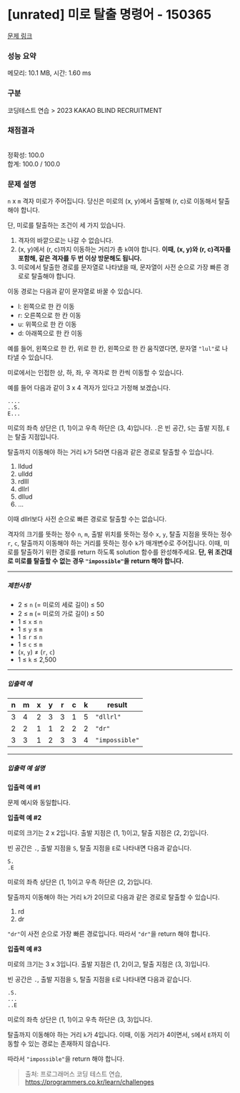 # [unrated] 미로 탈출 명령어 - 150365 

[문제 링크](https://school.programmers.co.kr/learn/courses/30/lessons/150365#qna) 

### 성능 요약

메모리: 10.1 MB, 시간: 1.60 ms

### 구분

코딩테스트 연습 > 2023 KAKAO BLIND RECRUITMENT

### 채점결과

<br/>정확성: 100.0<br/>합계: 100.0 / 100.0

### 문제 설명

<p><code>n</code> x <code>m</code> 격자 미로가 주어집니다. 당신은 미로의 (x, y)에서 출발해 (r, c)로 이동해서 탈출해야 합니다.</p>

<p>단, 미로를 탈출하는 조건이 세 가지 있습니다.</p>

<ol>
<li>격자의 바깥으로는 나갈 수 없습니다.</li>
<li>(x, y)에서 (r, c)까지 이동하는 거리가 총 <code>k</code>여야 합니다. <strong>이때, (x, y)와 (r, c)격자를 포함해, 같은 격자를 두 번 이상 방문해도 됩니다.</strong></li>
<li>미로에서 탈출한 경로를 문자열로 나타냈을 때, 문자열이 사전 순으로 가장 빠른 경로로 탈출해야 합니다.</li>
</ol>

<p>이동 경로는 다음과 같이 문자열로 바꿀 수 있습니다.</p>

<ul>
<li>l: 왼쪽으로 한 칸 이동</li>
<li>r: 오른쪽으로 한 칸 이동</li>
<li>u: 위쪽으로 한 칸 이동</li>
<li>d: 아래쪽으로 한 칸 이동</li>
</ul>

<p>예를 들어, 왼쪽으로 한 칸, 위로 한 칸, 왼쪽으로 한 칸 움직였다면, 문자열 <code>"lul"</code>로 나타낼 수 있습니다.</p>

<p>미로에서는 인접한 상, 하, 좌, 우 격자로 한 칸씩 이동할 수 있습니다.</p>

<p>예를 들어 다음과 같이 3 x 4 격자가 있다고 가정해 보겠습니다.</p>
<div class="highlight"><pre class="codehilite"><code>....
..S.
E...
</code></pre></div>
<p>미로의 좌측 상단은 (1, 1)이고 우측 하단은 (3, 4)입니다. <code>.</code>은 빈 공간, <code>S</code>는 출발 지점, <code>E</code>는 탈출 지점입니다.</p>

<p>탈출까지 이동해야 하는 거리 <code>k</code>가 5라면 다음과 같은 경로로 탈출할 수 있습니다.</p>

<ol>
<li>lldud</li>
<li>ulldd</li>
<li>rdlll</li>
<li>dllrl</li>
<li>dllud</li>
<li>...</li>
</ol>

<p>이때 dllrl보다 사전 순으로 빠른 경로로 탈출할 수는 없습니다.</p>

<p>격자의 크기를 뜻하는 정수 <code>n</code>, <code>m</code>, 출발 위치를 뜻하는 정수 <code>x</code>, <code>y</code>, 탈출 지점을 뜻하는 정수 <code>r</code>, <code>c</code>, 탈출까지 이동해야 하는 거리를 뜻하는 정수 <code>k</code>가 매개변수로 주어집니다. 이때, 미로를 탈출하기 위한 경로를 return 하도록 solution 함수를 완성해주세요. <strong>단, 위 조건대로 미로를 탈출할 수 없는 경우 <code>"impossible"</code>을 return 해야 합니다.</strong></p>

<hr>

<h5>제한사항</h5>

<ul>
<li>2 ≤ <code>n</code> (= 미로의 세로 길이) ≤ 50</li>
<li>2 ≤ <code>m</code> (= 미로의 가로 길이) ≤ 50</li>
<li>1 ≤ <code>x</code> ≤ <code>n</code></li>
<li>1 ≤ <code>y</code> ≤ <code>m</code></li>
<li>1 ≤ <code>r</code> ≤ <code>n</code></li>
<li>1 ≤ <code>c</code> ≤ <code>m</code></li>
<li>(<code>x</code>, <code>y</code>) ≠ (<code>r</code>, <code>c</code>)</li>
<li>1 ≤ <code>k</code> ≤ 2,500</li>
</ul>

<hr>

<h5>입출력 예</h5>
<table class="table">
        <thead><tr>
<th>n</th>
<th>m</th>
<th>x</th>
<th>y</th>
<th>r</th>
<th>c</th>
<th>k</th>
<th>result</th>
</tr>
</thead>
        <tbody><tr>
<td>3</td>
<td>4</td>
<td>2</td>
<td>3</td>
<td>3</td>
<td>1</td>
<td>5</td>
<td><code>"dllrl"</code></td>
</tr>
<tr>
<td>2</td>
<td>2</td>
<td>1</td>
<td>1</td>
<td>2</td>
<td>2</td>
<td>2</td>
<td><code>"dr"</code></td>
</tr>
<tr>
<td>3</td>
<td>3</td>
<td>1</td>
<td>2</td>
<td>3</td>
<td>3</td>
<td>4</td>
<td><code>"impossible"</code></td>
</tr>
</tbody>
      </table>
<hr>

<h5>입출력 예 설명</h5>

<p><strong>입출력 예 #1</strong></p>

<p>문제 예시와 동일합니다.</p>

<p><strong>입출력 예 #2</strong></p>

<p>미로의 크기는 2 x 2입니다. 출발 지점은 (1, 1)이고, 탈출 지점은 (2, 2)입니다.</p>

<p>빈 공간은 <code>.</code>, 출발 지점을 <code>S</code>, 탈출 지점을 <code>E</code>로 나타내면 다음과 같습니다.</p>
<div class="highlight"><pre class="codehilite"><code>S.
.E
</code></pre></div>
<p>미로의 좌측 상단은 (1, 1)이고 우측 하단은 (2, 2)입니다.</p>

<p>탈출까지 이동해야 하는 거리 <code>k</code>가 2이므로 다음과 같은 경로로 탈출할 수 있습니다.</p>

<ol>
<li>rd</li>
<li>dr</li>
</ol>

<p><code>"dr"</code>이 사전 순으로 가장 빠른 경로입니다. 따라서 <code>"dr"</code>을 return 해야 합니다.</p>

<p><strong>입출력 예 #3</strong></p>

<p>미로의 크기는 3 x 3입니다. 출발 지점은 (1, 2)이고, 탈출 지점은 (3, 3)입니다.</p>

<p>빈 공간은 <code>.</code>, 출발 지점을 <code>S</code>, 탈출 지점을 <code>E</code>로 나타내면 다음과 같습니다.</p>
<div class="highlight"><pre class="codehilite"><code>.S.
...
..E
</code></pre></div>
<p>미로의 좌측 상단은 (1, 1)이고 우측 하단은 (3, 3)입니다.</p>

<p>탈출까지 이동해야 하는 거리 <code>k</code>가 4입니다. 이때, 이동 거리가 4이면서, <code>S</code>에서 <code>E</code>까지 이동할 수 있는 경로는 존재하지 않습니다.</p>

<p>따라서 <code>"impossible"</code>을 return 해야 합니다.</p>


> 출처: 프로그래머스 코딩 테스트 연습, https://programmers.co.kr/learn/challenges